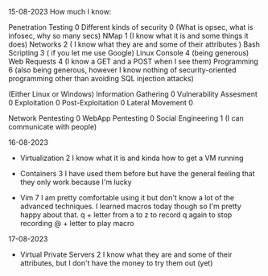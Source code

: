 15-08-2023
How much I know:

Penetration Testing 0
Different kinds of security 0 (What is opsec, what is infosec, why so many secs)
NMap 1 (I know what it is and some things it does)
Networks 2 ( I know what they are and some of their attributes )
Bash Scripting 3 ( if you let me use Google)
Linux Console 4 (being generous)
Web Requests 4 (I know a GET and a POST when I see them)
Programming 6 (also being generous, however I know nothing of security-oriented programming other than avoiding SQL injection attacks)

(Either Linux or Windows)
Information Gathering 0
Vulnerability Assesment 0
Exploitation 0
Post-Exploitation 0
Lateral Movement 0

Network Pentesting 0
WebApp Pentesting 0
Social Engineering 1 (I can communicate with people)

16-08-2023

* Virtualization 2
I know what it is and kinda how to get a VM running

* Containers 3
I have used them before but have the general feeling that they only work because I'm lucky

* Vim 7
I am pretty comfortable using it but don't know a lot of the advanced techniques.
I learned macros today though so I'm pretty happy about that.
q + letter from a to z to record
q again to stop recording
@ + letter to play macro

17-08-2023

* Virtual Private Servers 2
I know what they are and some of their attributes, but I don't have the money to try them out (yet)
